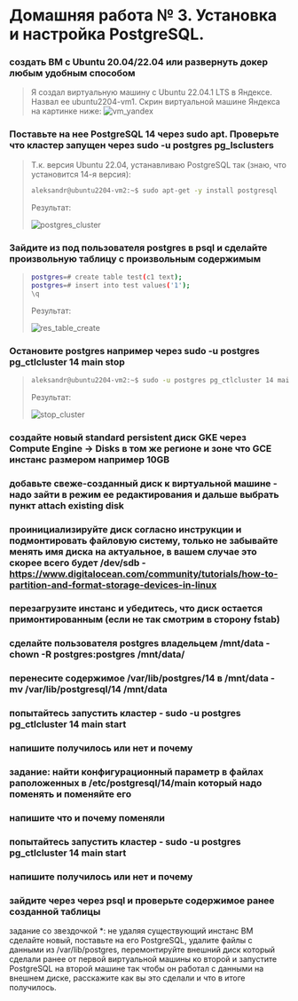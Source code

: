 # Домашняя работа № 3. Установка и настройка PostgreSQL.

### создать ВМ с Ubuntu 20.04/22.04 или развернуть докер любым удобным способом
> Я создал виртуальную машину с Ubuntu 22.04.1 LTS в Яндексе. Назвал ее ubuntu2204-vm1. Скрин виртуальной машине Яндекса на картинке ниже:
> <image src="images/vm_yandex.png" alt="vm_yandex">

### Поставьте на нее PostgreSQL 14 через sudo apt. Проверьте что кластер запущен через sudo -u postgres pg_lsclusters
> Т.к. версия Ubuntu 22.04, устанавливаю PostgreSQL так (знаю, что установится 14-я версия):
> ```sh
> aleksandr@ubuntu2204-vm2:~$ sudo apt-get -y install postgresql
> ```
> Результат:
> 
> <image src="images/postgres_cluster.png" alt="postgres_cluster">

### Зайдите из под пользователя postgres в psql и сделайте произвольную таблицу с произвольным содержимым
> ```sh
> postgres=# create table test(c1 text);
> postgres=# insert into test values('1');
> \q
> ```
> Результат:
> 
> <image src="images/res_table_create.png" alt="res_table_create">

### Остановите postgres например через sudo -u postgres pg_ctlcluster 14 main stop
> ```sh
> aleksandr@ubuntu2204-vm2:~$ sudo -u postgres pg_ctlcluster 14 main stop
> ```
> Результат:
> 
> <image src="images/stop_cluster.png" alt="stop_cluster">

### создайте новый standard persistent диск GKE через Compute Engine -> Disks в том же регионе и зоне что GCE инстанс размером например 10GB

### добавьте свеже-созданный диск к виртуальной машине - надо зайти в режим ее редактирования и дальше выбрать пункт attach existing disk

### проинициализируйте диск согласно инструкции и подмонтировать файловую систему, только не забывайте менять имя диска на актуальное, в вашем случае это скорее всего будет /dev/sdb - https://www.digitalocean.com/community/tutorials/how-to-partition-and-format-storage-devices-in-linux

### перезагрузите инстанс и убедитесь, что диск остается примонтированным (если не так смотрим в сторону fstab)

### сделайте пользователя postgres владельцем /mnt/data - chown -R postgres:postgres /mnt/data/

### перенесите содержимое /var/lib/postgres/14 в /mnt/data - mv /var/lib/postgresql/14 /mnt/data

### попытайтесь запустить кластер - sudo -u postgres pg_ctlcluster 14 main start

### напишите получилось или нет и почему

### задание: найти конфигурационный параметр в файлах раположенных в /etc/postgresql/14/main который надо поменять и поменяйте его

### напишите что и почему поменяли

### попытайтесь запустить кластер - sudo -u postgres pg_ctlcluster 14 main start

### напишите получилось или нет и почему

### зайдите через через psql и проверьте содержимое ранее созданной таблицы

задание со звездочкой *: не удаляя существующий инстанс ВМ сделайте новый, поставьте на его PostgreSQL, удалите файлы с данными из /var/lib/postgres, перемонтируйте внешний диск который сделали ранее от первой виртуальной машины ко второй и запустите PostgreSQL на второй машине так чтобы он работал с данными на внешнем диске, расскажите как вы это сделали и что в итоге получилось.